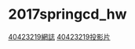# 2017springcd_hw

[40423219網誌](https://40423219.github.io/2017springcd_hw/blog/) 
[40423219投影片](https://40423219.github.io/2017springcd_hw)
